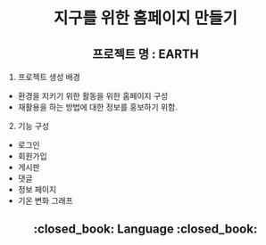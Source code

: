 <div align="center"><h1>지구를 위한 홈페이지 만들기</h1></div>


<div align="center"><h2> 프로젝트 명 : EARTH</h2></div>


1. 프로젝트 생성 배경
  - 환경을 지키기 위한 활동을 위한 홈페이지 구성
  - 재활용을 하는 방법에 대한 정보를 홍보하기 위함.

2. 기능 구성
  - 로그인
  - 회원가입
  - 게시판
  - 댓글
  - 정보 페이지
  - 기온 변화 그래프

<div align="center"><h2>:closed_book: Language :closed_book: </h2></div>

